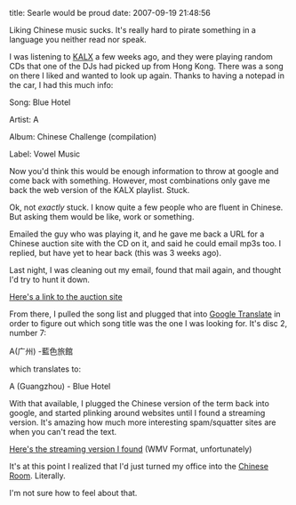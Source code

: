 title: Searle would be proud
date: 2007-09-19 21:48:56 

Liking Chinese music sucks. It's really hard to pirate something in a language you neither read nor speak. 

I was listening to [KALX][1] a few weeks ago, and they were playing random CDs that one of the DJs had picked up from Hong Kong. There was a song on there I liked and wanted to look up again. Thanks to having a notepad in the car, I had this much info:

Song: Blue Hotel

Artist: A

Album: Chinese Challenge (compilation)

Label: Vowel Music

Now you'd think this would be enough information to throw at google and come back with something. However, most combinations only gave me back the web version of the KALX playlist. Stuck.

Ok, not _exactly_ stuck. I know quite a few people who are fluent in Chinese. But asking them would be like, work or something.

Emailed the guy who was playing it, and he gave me back a URL for a Chinese auction site with the CD on it, and said he could email mp3s too. I replied, but have yet to hear back (this was 3 weeks ago).

Last night, I was cleaning out my email, found that mail again, and thought I'd try to hunt it down.

[Here's a link to the auction site][2]

From there, I pulled the song list and plugged that into [Google Translate][3] in order to figure out which song title was the one I was looking for. It's disc 2, number 7:

A(广州) -藍色旅館

which translates to:

A (Guangzhou) - Blue Hotel

With that available, I plugged the Chinese version of the term back into google, and started plinking around websites until I found a streaming version. It's amazing how much more interesting spam/squatter sites are when you can't read the text.

[Here's the streaming version I found][4] (WMV Format, unfortunately)

It's at this point I realized that I'd just turned my office into the [Chinese Room][5]. Literally.

I'm not sure how to feel about that.

   [1]: http://kalx.berkeley.edu/
   [2]: http://auction1.taobao.com/auction/34-3415/item_detail-0db2-2a10b9021d0960ab111cb3e28a150ac6.jhtml
   [3]: http://translate.google.com/
   [4]: http://www.ssjj.com/play/255544.html
   [5]: http://en.wikipedia.org/wiki/Chinese_room

